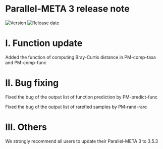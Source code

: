 # Parallel-META 3 release note

![Version](https://img.shields.io/badge/Version-3.5.3-brightgreen)
![Release date](https://img.shields.io/badge/Release%20date-Dec.%2025%2C%202019-brightgreen)


# I. Function update

Added the function of computing Bray-Curtis distance in PM-comp-taxa and PM-comp-func

# II. Bug fixing
	
Fixed the bug of the output list of function prediction by PM-predict-func 

Fixed the bug of the output list of rarefied samples by PM-rand-rare

# III. Others
	
We strongly recommend all users to update their Parallel-META 3 to 3.5.3	
